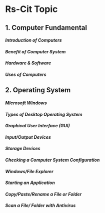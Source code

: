 # Rs-Cit Topic
## 1. Computer Fundamental
#### *Introduction of Computers*
#### *Benefit of Computer System*
#### *Hardware & Software*
#### *Uses of Computers*
## 2. Operating System 
#### *Microsoft Windows*
#### *Types of Desktop Operating System*
#### *Graphical User Interface (GUI)*
#### *Input/Output Devices*
#### *Storage Devices*
#### *Checking a Computer System Configuration*
#### *Windows/File Explorer*
#### *Starting an Application*
#### *Copy/Paste/Rename a File or Folder*
#### *Scan a File/ Folder with Antivirus*
## 
####
## 
####
## 
####
## 
####
## 
####
## 
####
## 
####
## 
####
## 
####
## 
####
## 
####
## 
####
## 
####
## 
####
## 
####
## 
####
## 
####
## 
####
## 
####
## 
####
